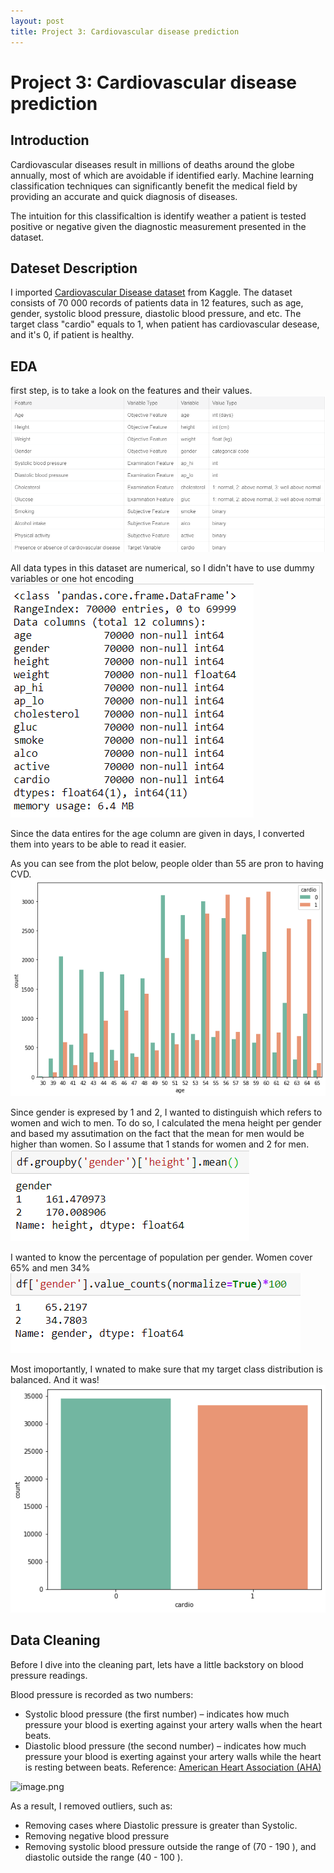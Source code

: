 ```yaml
---
layout: post
title: Project 3: Cardiovascular disease prediction
---
```


# Project 3: Cardiovascular disease prediction

## Introduction
Cardiovascular diseases result in millions of deaths around the globe annually, most of which are avoidable if identified early. Machine learning classification techniques can significantly benefit the medical field by providing an accurate and quick diagnosis of diseases.

The intuition for this classificaltion is identify weather a patient is tested positive or negative given the diagnostic measurement presented in the dataset.

## Dateset Description 
I imported [Cardiovascular Disease dataset](https://www.kaggle.com/sulianova/cardiovascular-disease-dataset) from Kaggle. 
The dataset consists of 70 000 records of patients data in 12 features, such as age, gender, systolic blood pressure, diastolic blood pressure, and etc. The target class "cardio" equals to 1, when patient has cardiovascular desease, and it's 0, if patient is healthy.

## EDA
first step, is to take a look on the features and their values. 
![](images/data_des.png)

All data types in this dataset are numerical, so I didn't have to use dummy variables or one hot encoding 
![](images/info.png)

Since the data entires for the age column are given in days, I converted them into years to be able to read it easier.

As you can see from the plot below, people older than 55 are pron to having CVD. 
![](images/age_count.png)

Since gender is expresed by 1 and 2, I wanted to distinguish which refers to women and wich to men.
To do so, I calculated the mena height per gender and based my assutimation on the fact that the mean for men would be higher than women. 
So I assume that 1 stands for women and 2 for men. 
![](images/mean_height.png)

I wanted to know the percentage of population per gender. 
Women cover 65% and men 34%
![](images/gender.png)

Most imoportantly, I wnated to make sure that my target class distribution is balanced. And it was!
![](images/class.png)

## Data Cleaning
Before I dive into the cleaning part, lets have a little backstory on blood pressure readings. 

Blood pressure is recorded as two numbers:
* Systolic blood pressure (the first number) – indicates how much pressure your blood is exerting against your artery walls when the heart beats.
* Diastolic blood pressure (the second number) – indicates how much pressure your blood is exerting against your artery walls while the heart is resting between beats.
Reference: [American Heart Association (AHA)](https://www.heart.org/en/health-topics/high-blood-pressure/understanding-blood-pressure-readings)

![image.png](attachment:image.png)

As a result, I removed outliers, such as:
- Removing cases where Diastolic pressure is greater than Systolic.
- Removing negative blood pressure 
- Removing systolic blood pressure outside the range of (70 - 190 ), and diastolic outside the range (40 - 100 ).



